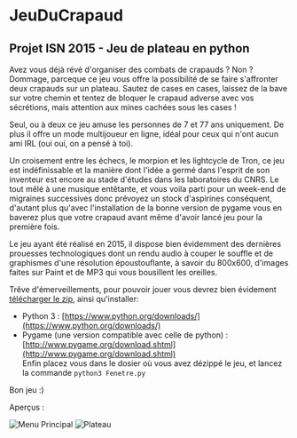 # JeuDuCrapaud

## Projet ISN 2015 - Jeu de plateau en python

Avez vous déjà révé d'organiser des combats de crapauds ? Non ? Dommage, parceque ce jeu vous offre la possibilité de se faire s'affronter deux crapauds sur un plateau. Sautez de cases en cases, laissez de la bave sur votre chemin et tentez de bloquer le crapaud adverse avec vos sécrétions, mais attention aux mines cachées sous les cases ! 

Seul, ou à deux ce jeu amuse les personnes de 7 et 77 ans uniquement. De plus il offre un mode multijoueur en ligne, idéal pour ceux qui n'ont aucun ami IRL (oui oui, on a pensé à toi).

Un croisement entre les échecs, le morpion et les lightcycle de Tron, ce jeu est indéfinissable et la manière dont l'idée a germé dans l'esprit de son inventeur est encore au stade d'études dans les laboratoires du CNRS. Le tout mêlé à une musique entêtante, et vous voila parti pour un week-end de migraines successives donc prévoyez un stock d'aspirines conséquent, d'autant plus qu'avec l'installation de la bonne version de pygame vous en baverez plus que votre crapaud avant même d'avoir lancé jeu pour la première fois.

Le jeu ayant été réalisé en 2015, il dispose bien évidemment des dernières prouesses technologiques dont un rendu audio à couper le souffle et de graphismes d'une résolution époustouflante, à savoir du 800x600, d'images faites sur Paint et de MP3 qui vous bousillent les oreilles.

Trêve d'émerveillements, pour pouvoir jouer vous devrez bien évidement [télécharger le zip](https://github.com/Orycterope/JeuDuCrapaud/archive/master.zip), ainsi qu'installer:  
- Python 3 :  [https://www.python.org/downloads/](https://www.python.org/downloads/)  
- Pygame (une version compatible avec celle de python) : [http://www.pygame.org/download.shtml](http://www.pygame.org/download.shtml)  
Enfin placez vous dans le dosier où vous avez dézippé le jeu, et lancez la commande `python3 Fenetre.py`

Bon jeu :)

Aperçus :

![Menu Principal](https://www.dropbox.com/s/2kwvge4tmu8120s/JDC_MP.png?dl=1) ![Plateau](https://www.dropbox.com/s/xvitgieu81qb9f9/JDC_Plateau.png?dl=1) 
